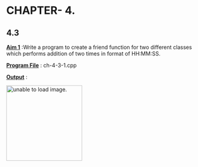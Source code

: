 # CHAPTER- 4.

## 4.3

<u>**Aim 1**</u> :Write a program to create a friend function for two different classes which performs addition of two times in format of HH:MM:SS.

<u>**Program File**</u> : ch-4-3-1.cpp

<u>**Output**</u> :

<img src="https://github.com/jb-jaydeep/Cpp/tree/main/chapter-4/ch-5-1" height = "200px" alt = "unable to load image.">